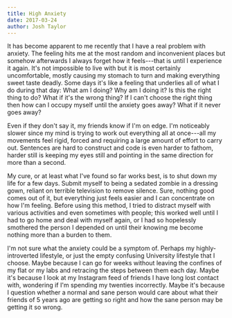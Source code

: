```yaml
---
title: High Anxiety
date: 2017-03-24
author: Josh Taylor
---
```


It has become apparent to me recently that I have a real problem with anxiety.
The feeling hits me at the most random and inconvenient places but somehow
afterwards I always forget how it feels---that is until I experience it again.
It's not impossible to live with but it is most certainly uncomfortable,
mostly causing my stomach to turn and making everything sweet taste deadly.
Some days it's like a feeling that underlies all of what I do during that day:
What am I doing? Why am I doing it? Is this the right thing to do? What if it's
the wrong thing? If I can't choose the right thing then how can I occupy myself
until the anxiety goes away? What if it never goes away? 

Even if they don't say it, my friends know if I'm on edge. I'm noticeably
slower since my mind is trying to work out everything all at once---all
my movements feel rigid, forced and requiring a large amount of effort to carry
out. Sentences are hard to construct and code is even harder to fathom, harder
still is keeping my eyes still and pointing in the same direction for more than
a second.

My cure, or at least what I've found so far works best, is to shut down my life
for a few days. Submit myself to being a sedated zombie in a dressing gown,
reliant on terrible television to remove silence. Sure, nothing good comes out
of it, but everything just feels easier and I can concentrate on how I'm
feeling. Before using this method, I tried to distract myself with various
activities and even sometimes with people; this worked well until I had to go
home and deal with myself again, or I had so hopelessly smothered the person I
depended on until their knowing me become nothing more than a burden to them.

I'm not sure what the anxiety could be a symptom of. Perhaps my
highly-introverted lifestyle, or just the empty confusing University lifestyle
that I choose. Maybe because I can go for weeks without leaving the confines of
my flat or my labs and retracing the steps between them each day. Maybe it's
because I look at my Instagram feed of friends I have long lost contact with,
wondering if I'm spending my twenties incorrectly. Maybe it's because I
question whether a normal and sane person would care about what their friends
of 5 years ago are getting so right and how the sane person may be getting it
so wrong. 
